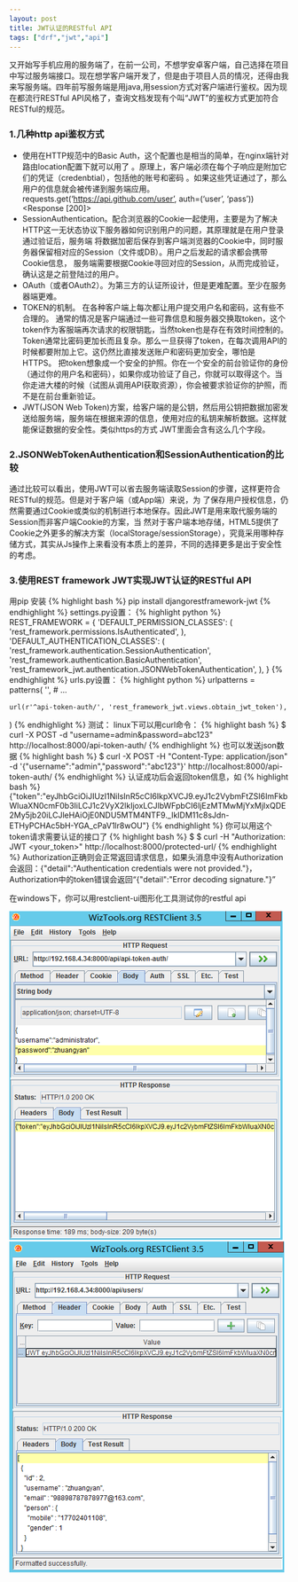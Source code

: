 ```yaml
---
layout: post
title: JWT认证的RESTful API
tags: ["drf","jwt","api"]
---
```


 又开始写手机应用的服务端了，在前一公司，不想学安卓客户端，自己选择在项目中写过服务端接口。现在想学客户端开发了，但是由于项目人员的情况，还得由我来写服务端。四年前写服务端是用java,用session方式对客户端进行鉴权。因为现在都流行RESTful API风格了，查询文档发现有个叫“JWT”的鉴权方式更加符合RESTful的规范。

### 1.几种http api鉴权方式

*  使用在HTTP规范中的Basic Auth，这个配置也是相当的简单，在nginx端针对路由location配置下就可以用了 。原理上，客户端必须在每个子响应是附加它们的凭证（credenbtial），包括他的账号和密码 。如果这些凭证通过了，那么用户的信息就会被传递到服务端应用。
requests.get(‘https://api.github.com/user’, auth=(‘user’, ‘pass’))
<Response [200]>
*  SessionAuthentication。配合浏览器的Cookie一起使用，主要是为了解决HTTP这一无状态协议下服务器如何识别用户的问题，其原理就是在用户登录通过验证后，服务端 将数据加密后保存到客户端浏览器的Cookie中，同时服务器保留相对应的Session（文件或DB）。用户之后发起的请求都会携带Cookie信息， 服务端需要根据Cookie寻回对应的Session，从而完成验证，确认这是之前登陆过的用户。
*  OAuth（或者OAuth2）。为第三方的认证所设计，但是更难配置。至少在服务器端更难。
*  TOKEN的机制。 在各种客户端上每次都让用户提交用户名和密码，这有些不合理的。 通常的情况是客户端通过一些可靠信息和服务器交换取token，这个token作为客服端再次请求的权限钥匙，当然token也是存在有效时间控制的。 Token通常比密码更加长而且复杂。那么一旦获得了token，在每次调用API的时候都要附加上它。这仍然比直接发送账户和密码更加安全，哪怕是 HTTPS。
把token想象成一个安全的护照。你在一个安全的前台验证你的身份（通过你的用户名和密码），如果你成功验证了自己，你就可以取得这个。当你走进大楼的时候（试图从调用API获取资源），你会被要求验证你的护照，而不是在前台重新验证。
*  JWT(JSON Web Token)方案，给客户端的是公钥，然后用公钥把数据加密发送给服务端，服务端在根据来源的信息，使用对应的私钥来解析数据。这样就能保证数据的安全性。类似https的方式 JWT里面会含有这么几个字段。


### 2.JSONWebTokenAuthentication和SessionAuthentication的比较

通过比较可以看出，使用JWT可以省去服务端读取Session的步骤，这样更符合RESTful的规范。但是对于客户端（或App端）来说，为 了保存用户授权信息，仍然需要通过Cookie或类似的机制进行本地保存。因此JWT是用来取代服务端的Session而非客户端Cookie的方案，当 然对于客户端本地存储，HTML5提供了Cookie之外更多的解决方案（localStorage/sessionStorage），究竟采用哪种存储方式，其实从Js操作上来看没有本质上的差异，不同的选择更多是出于安全性的考虑。


### 3.使用REST framework JWT实现JWT认证的RESTful API

用pip 安装
{% highlight bash %}
    pip install djangorestframework-jwt 
{% endhighlight %}
settings.py设置：
{% highlight python %}
REST_FRAMEWORK = {
    'DEFAULT_PERMISSION_CLASSES': (
        'rest_framework.permissions.IsAuthenticated',
    ),
    'DEFAULT_AUTHENTICATION_CLASSES': (
        'rest_framework.authentication.SessionAuthentication',
        'rest_framework.authentication.BasicAuthentication',
        'rest_framework_jwt.authentication.JSONWebTokenAuthentication',
    ),
}
{% endhighlight %}
urls.py设置：
{% highlight python %}
urlpatterns = patterns(
    '',
    # ...

    url(r'^api-token-auth/', 'rest_framework_jwt.views.obtain_jwt_token'),
)
{% endhighlight %}
测试：
linux下可以用curl命令：
{% highlight bash  %}
$ curl -X POST -d "username=admin&password=abc123" http://localhost:8000/api-token-auth/
{% endhighlight %}
也可以发送json数据
{% highlight bash  %}
$ curl -X POST -H "Content-Type: application/json" -d '{"username":"admin","password":"abc123"}' http://localhost:8000/api-token-auth/
{% endhighlight %}
认证成功后会返回token信息，如
{% highlight bash  %}
{"token":"eyJhbGciOiJIUzI1NiIsInR5cCI6IkpXVCJ9.eyJ1c2VybmFtZSI6ImFkbWluaXN0cmF0b3IiLCJ1c2VyX2lkIjoxLCJlbWFpbCI6IjEzMTMwMjYxMjIxQDE2My5jb20iLCJleHAiOjE0NDU5MTM4NTF9._IkIDM11c8sJdn-ETHyPCHAc5bH-YGA_cPaV1lr8wOU"}
{% endhighlight %}
你可以用这个token请求需要认证的接口了
{% highlight bash  %}
$ $ curl -H "Authorization: JWT <your_token>" http://localhost:8000/protected-url/
{% endhighlight %}
Authorization正确则会正常返回请求信息，如果头消息中没有Authorization会返回：{"detail":"Authentication credentials were not provided."}，Authorization中的token错误会返回“{"detail":"Error decoding signature."}”

在windows下，你可以用restclient-ui图形化工具测试你的restful api

<em class="center"><img src="/static/img/JWT_RESTClient_Test1.png"></em>
<em class="center"><img src="/static/img/JWT_RESTClient_Test2.png"></em>



